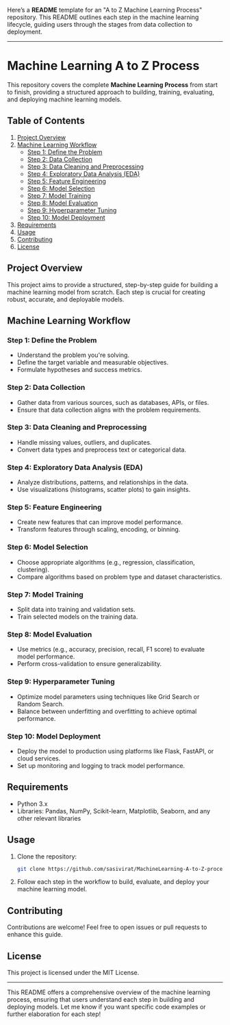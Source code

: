 Here’s a **README** template for an "A to Z Machine Learning Process" repository. This README outlines each step in the machine learning lifecycle, guiding users through the stages from data collection to deployment.

---

# Machine Learning A to Z Process

This repository covers the complete **Machine Learning Process** from start to finish, providing a structured approach to building, training, evaluating, and deploying machine learning models.

## Table of Contents
1. [Project Overview](#project-overview)
2. [Machine Learning Workflow](#machine-learning-workflow)
   - [Step 1: Define the Problem](#step-1-define-the-problem)
   - [Step 2: Data Collection](#step-2-data-collection)
   - [Step 3: Data Cleaning and Preprocessing](#step-3-data-cleaning-and-preprocessing)
   - [Step 4: Exploratory Data Analysis (EDA)](#step-4-exploratory-data-analysis-eda)
   - [Step 5: Feature Engineering](#step-5-feature-engineering)
   - [Step 6: Model Selection](#step-6-model-selection)
   - [Step 7: Model Training](#step-7-model-training)
   - [Step 8: Model Evaluation](#step-8-model-evaluation)
   - [Step 9: Hyperparameter Tuning](#step-9-hyperparameter-tuning)
   - [Step 10: Model Deployment](#step-10-model-deployment)
3. [Requirements](#requirements)
4. [Usage](#usage)
5. [Contributing](#contributing)
6. [License](#license)

## Project Overview
This project aims to provide a structured, step-by-step guide for building a machine learning model from scratch. Each step is crucial for creating robust, accurate, and deployable models.

## Machine Learning Workflow

### Step 1: Define the Problem
   - Understand the problem you're solving.
   - Define the target variable and measurable objectives.
   - Formulate hypotheses and success metrics.

### Step 2: Data Collection
   - Gather data from various sources, such as databases, APIs, or files.
   - Ensure that data collection aligns with the problem requirements.

### Step 3: Data Cleaning and Preprocessing
   - Handle missing values, outliers, and duplicates.
   - Convert data types and preprocess text or categorical data.

### Step 4: Exploratory Data Analysis (EDA)
   - Analyze distributions, patterns, and relationships in the data.
   - Use visualizations (histograms, scatter plots) to gain insights.

### Step 5: Feature Engineering
   - Create new features that can improve model performance.
   - Transform features through scaling, encoding, or binning.

### Step 6: Model Selection
   - Choose appropriate algorithms (e.g., regression, classification, clustering).
   - Compare algorithms based on problem type and dataset characteristics.

### Step 7: Model Training
   - Split data into training and validation sets.
   - Train selected models on the training data.

### Step 8: Model Evaluation
   - Use metrics (e.g., accuracy, precision, recall, F1 score) to evaluate model performance.
   - Perform cross-validation to ensure generalizability.

### Step 9: Hyperparameter Tuning
   - Optimize model parameters using techniques like Grid Search or Random Search.
   - Balance between underfitting and overfitting to achieve optimal performance.

### Step 10: Model Deployment
   - Deploy the model to production using platforms like Flask, FastAPI, or cloud services.
   - Set up monitoring and logging to track model performance.

## Requirements
- Python 3.x
- Libraries: Pandas, NumPy, Scikit-learn, Matplotlib, Seaborn, and any other relevant libraries

## Usage
1. Clone the repository:
   ```bash
   git clone https://github.com/sasivirat/MachineLearning-A-to-Z-process.git
   ```
2. Follow each step in the workflow to build, evaluate, and deploy your machine learning model.

## Contributing
Contributions are welcome! Feel free to open issues or pull requests to enhance this guide.

## License
This project is licensed under the MIT License.

---

This README offers a comprehensive overview of the machine learning process, ensuring that users understand each step in building and deploying models. Let me know if you want specific code examples or further elaboration for each step!
